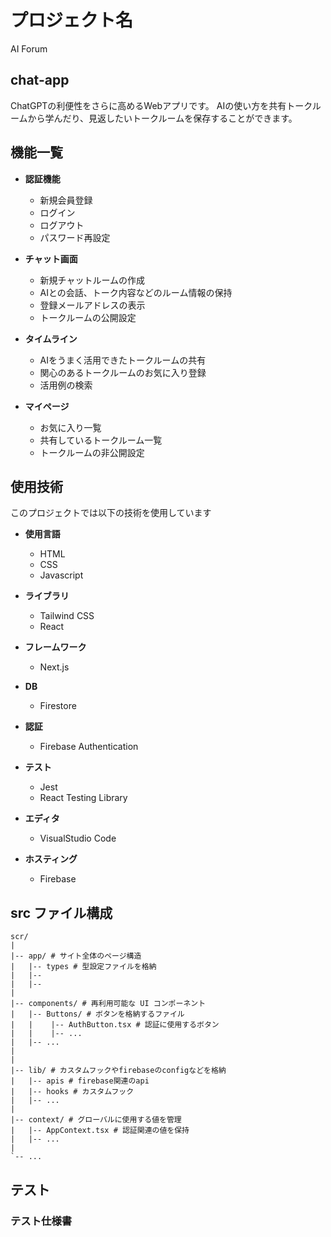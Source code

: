 # プロジェクト名

AI Forum

## chat-app

ChatGPTの利便性をさらに高めるWebアプリです。
AIの使い方を共有トークルームから学んだり、見返したいトークルームを保存することができます。

## 機能一覧

- **認証機能**

  - 新規会員登録
  - ログイン
  - ログアウト
  - パスワード再設定

- **チャット画面**

  - 新規チャットルームの作成
  - AIとの会話、トーク内容などのルーム情報の保持
  - 登録メールアドレスの表示
  - トークルームの公開設定

- **タイムライン**

  - AIをうまく活用できたトークルームの共有
  - 関心のあるトークルームのお気に入り登録
  - 活用例の検索

- **マイページ**

  - お気に入り一覧
  - 共有しているトークルーム一覧
  - トークルームの非公開設定

## 使用技術

このプロジェクトでは以下の技術を使用しています

- **使用言語**

  - HTML
  - CSS
  - Javascript

- **ライブラリ**

  - Tailwind CSS
  - React

- **フレームワーク**

  - Next.js

- **DB**

  - Firestore

- **認証**

  - Firebase Authentication

- **テスト**

  - Jest
  - React Testing Library

- **エディタ**

  - VisualStudio Code

- **ホスティング**
  - Firebase

## src ファイル構成

```plaintext
scr/
|
|-- app/ # サイト全体のページ構造
|   |-- types # 型設定ファイルを格納
|   |--
|   |--
|
|-- components/ # 再利用可能な UI コンポーネント
|   |-- Buttons/ # ボタンを格納するファイル
|   |    |-- AuthButton.tsx # 認証に使用するボタン
|   |    |-- ...
|   |-- ...
|
|
|-- lib/ # カスタムフックやfirebaseのconfigなどを格納
|   |-- apis # firebase関連のapi
|   |-- hooks # カスタムフック
|   |-- ...
|
|-- context/ # グローバルに使用する値を管理
|   |-- AppContext.tsx # 認証関連の値を保持
|   |-- ...
|
`-- ...
```

## テスト

### テスト仕様書
